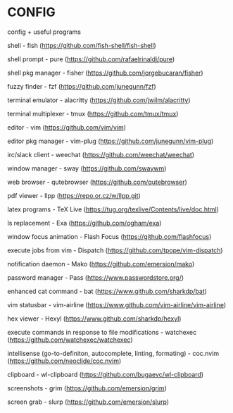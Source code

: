 CONFIG
=

config + useful programs

shell - fish (https://github.com/fish-shell/fish-shell)

shell prompt - pure (https://github.com/rafaelrinaldi/pure)

shell pkg manager - fisher (https://github.com/jorgebucaran/fisher)

fuzzy finder - fzf (https://github.com/junegunn/fzf)

terminal emulator - alacritty (https://github.com/jwilm/alacritty)

terminal multiplexer - tmux (https://github.com/tmux/tmux)

editor - vim (https://github.com/vim/vim)

editor pkg manager - vim-plug (https://github.com/junegunn/vim-plug)

irc/slack client - weechat (https://github.com/weechat/weechat)

window manager - sway (https://github.com/swaywm) 

web browser - qutebrowser (https://github.com/qutebrowser)

pdf viewer - llpp (https://repo.or.cz/w/llpp.git)

latex programs - TeX Live (https://tug.org/texlive/Contents/live/doc.html)

ls replacement - Exa (https://github.com/ogham/exa)

window focus animation - Flash Focus (https://github.com/flashfocus)

execute jobs from vim - Dispatch (https://github.com/tpope/vim-dispatch)

notification daemon - Mako (https://github.com/emersion/mako)

password manager - Pass (https://www.passwordstore.org/)

enhanced cat command - bat (https://www.github.com/sharkdp/bat)

vim statusbar - vim-airline (https://www.github.com/vim-airline/vim-airline)

hex viewer - Hexyl (https://www.github.com/sharkdp/hexyl)

execute commands in response to file modifications - watchexec (https://github.com/watchexec/watchexec)

intellisense (go-to-definiton, autocomplete, linting, formating) - coc.nvim (https://github.com/neoclide/coc.nvim)

clipboard - wl-clipboard (https://github.com/bugaevc/wl-clipboard)

screenshots - grim (https://github.com/emersion/grim)

screen grab - slurp (https://github.com/emersion/slurp)
